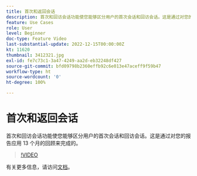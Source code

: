 ```yaml
---
title: 首次和返回会话
description: 首次和回访会话功能使您能够区分用户的首次会话和回访会话。这是通过对您的报告应用 13 个月的回顾来完成的。
feature: Use Cases
role: User
level: Beginner
doc-type: Feature Video
last-substantial-update: 2022-12-15T00:00:00Z
kt: 11620
thumbnail: 3412321.jpg
exl-id: fe7c73c1-3a47-4249-aa2d-eb32248df427
source-git-commit: bfd09798b2360effb92c6e013e47aceff9f59b47
workflow-type: ht
source-wordcount: '0'
ht-degree: 100%

---
```


# 首次和返回会话

首次和回访会话功能使您能够区分用户的首次会话和回访会话。这是通过对您的报告应用 13 个月的回顾来完成的。

>[!VIDEO](https://video.tv.adobe.com/v/3412321/?quality=12&learn=on)

有关更多信息，请访问[文档](https://experienceleague.adobe.com/docs/analytics-platform/using/cja-usecases/data-views/data-views-usecases.html?lang=zh-Hans#new-repeat)。
